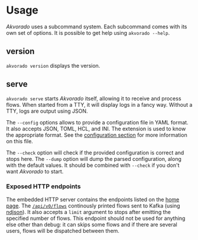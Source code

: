 # Usage

*Akvorado* uses a subcommand system. Each subcommand comes with its
own set of options. It is possible to get help using `akvorado
--help`.

## version

`akvorado version` displays the version.

## serve

`akvorado serve` starts *Akvorado* itself, allowing it to receive and
process flows. When started from a TTY, it will display logs in a
fancy way. Without a TTY, logs are output using JSON.

The `--config` options allows to provide a configuration file in YAML
format. It also accepts JSON, TOML, HCL, and INI. The extension is
used to know the appropriate format. See the [configuration
section](configuration.md) for more information on this file.

The `--check` option will check if the provided configuration is
correct and stops here. The `--dump` option will dump the parsed
configuration, along with the default values. It should be combined
with `--check` if you don't want *Akvorado* to start.

### Exposed HTTP endpoints

The embedded HTTP server contains the endpoints listed on the [home
page](/). The [`/api/v0/flows`](/api/v0/flows?limit=1) continously
printed flows sent to Kafka (using [ndjson]()). It also accepts a
`limit` argument to stops after emitting the specified number of
flows. This endpoint should not be used for anything else other than
debug: it can skips some flows and if there are several users, flows
will be dispatched between them.

[ndjson]: http://ndjson.org/

